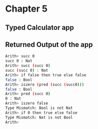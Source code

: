 # Chapter 5

## Typed Calculator app

## Returned Output of the app

```bash
Arith> succ 0
succ 0 : Nat
Arith> succ (succ 0)
succ (succ 0) : Nat
Arith> if false then true else false
false : Bool
Arith> iszero (pred (succ (succ0)))
false : Bool
Arith> pred (succ 0)
0 : Nat
Arith> iszero false
Type Mismatch: Bool is not Nat
Arith> if 0 then true else false
Type Mismatch: Nat is not Bool
Arith>
```